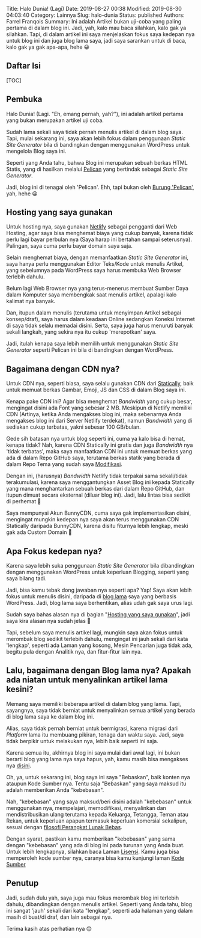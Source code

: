 Title: Halo Dunia! (Lagi)
Date: 2019-08-27 00:38
Modified: 2019-08-30 04:03:40
Category: Lainnya
Slug: halo-dunia
Status: published
Authors: Farrel Franqois
Summary: Ini adalah Artikel bukan uji-coba yang paling pertama di dalam blog ini. Jadi, yah, kalo mau baca silahkan, kalo gak ya silahkan. Tapi, di dalam artikel ini saya menjelaskan fokus saya kedepan nya untuk blog ini dan juga blog lama saya, jadi saya sarankan untuk di baca, kalo gak ya gak apa-apa, hehe :grinning:

## Daftar Isi
[TOC]

## Pembuka
Halo Dunia! (Lagi. "Eh, emang pernah, yah?"), ini adalah artikel pertama yang bukan merupakan artikel uji coba.

Sudah lama sekali saya tidak pernah menulis artikel di dalam blog saya. Tapi, mulai sekarang ini, saya akan lebih fokus dalam penggunaan *Static Site Generator* bila di bandingkan dengan menggunakan WordPress untuk mengelola Blog saya ini.

Seperti yang Anda tahu, bahwa Blog ini merupakan sebuah berkas HTML Statis, yang di hasilkan melalui [Pelican](https://blog.getpelican.org) yang bertindak sebagai *Static Site Generator*.

Jadi, blog ini di tenagai oleh 'Pelican'. Ehh, tapi bukan oleh [Burung 'Pelican'](https://www.google.com/search?q=burung+pelikan&tbm=isch), yah, hehe :grinning:

## Hosting yang saya gunakan
Untuk hosting nya, saya gunakan [Netlify](https://www.netlify.com/) sebagai pengganti dari Web Hosting, agar saya bisa menghemat biaya yang cukup banyak, karena tidak perlu lagi bayar perbulan nya (Saya harap ini bertahan sampai seterusnya). Palingan, saya cuma perlu bayar domain saya saja.

Selain menghemat biaya, dengan memanfaatkan *Static Site Generator* ini, saya hanya perlu menggunakan Editor Teks/Kode untuk menulis Artikel, yang sebelumnya pada WordPress saya harus membuka Web Browser terlebih dahulu.

Belum lagi Web Browser nya yang terus-menerus membuat Sumber Daya dalam Komputer saya membengkak saat menulis artikel, apalagi kalo kalimat nya banyak.

Dan, itupun dalam menulis (terutama untuk menyimpan Artikel sebagai konsep/draf), saya harus dalam keadaan Online sedangkan Koneksi Internet di saya tidak selalu memadai disini. Serta, saya juga harus menuruti banyak sekali langkah, yang sekira nya itu cukup 'merepotkan' saya.

Jadi, itulah kenapa saya lebih memilih untuk menggunakan *Static Site Generator* seperti Pelican ini bila di bandingkan dengan WordPress.

## Bagaimana dengan CDN nya?
Untuk CDN nya, seperti biasa, saya selalu gunakan CDN dari [Statically](https://statically.io), baik untuk memuat berkas Gambar, Emoji, JS dan CSS di dalam Blog saya ini.

Kenapa pake CDN ini? Agar bisa menghemat *Bandwidth* yang cukup besar, mengingat disini ada Font yang sebesar 2 MB. Meskipun di Netlify memiliki CDN (Artinya, ketika Anda mengakses blog ini, maka sebenarnya Anda mengakses blog ini dari Server Netlify terdekat), namun *Bandwidth* yang di sediakan cukup terbatas, yakni sebesar 100 GB/bulan.

Gede sih batasan nya untuk blog seperti ini, cuma ya kalo bisa di hemat, kenapa tidak? Nah, karena CDN Statically ini gratis dan juga *Bandwidth* nya 'tidak terbatas', maka saya manfaatkan CDN ini untuk memuat berkas yang ada di dalam Repo GitHub saya, terutama berkas statik yang berada di dalam Repo Tema yang sudah saya [Modifikasi](https://github.com/FarrelF/Modified-Flex).

Dengan ini, (harusnya) *Bandwidth* Netlify tidak terpakai sama sekali/tidak terakumulasi, karena saya menggantungkan Asset Blog ini kepada Statically yang mana menghantarkan sebuah berkas dari dalam Repo GitHub, dan itupun dimuat secara eksternal (diluar blog ini). Jadi, lalu lintas bisa sedikit di perhemat :slightly_smiling_face:

Saya mempunyai Akun BunnyCDN, cuma saya gak implementasikan disini, mengingat mungkin kedepan nya saya akan terus menggunakan CDN Statically daripada BunnyCDN, karena disitu fiturnya lebih lengkap, meski gak ada Custom Domain :slightly_smiling_face:

## Apa Fokus kedepan nya?
Karena saya lebih suka penggunaan *Static Site Generator* bila dibandingkan dengan menggunakan WordPress untuk keperluan Blogging, seperti yang saya bilang tadi.

Jadi, bisa kamu tebak dong jawaban nya seperti apa? Yap! Saya akan lebih fokus untuk menulis disini, daripada di [blog lama](https://farrelf.wpinter.com) saya yang berbasis WordPress. Jadi, blog lama saya berhentikan, alias udah gak saya urus lagi.

Sudah saya bahas alasan nya di bagian "[Hosting yang saya gunakan](#hosting-yang-saya-gunakan)", jadi saya kira alasan nya sudah jelas :slightly_smiling_face:

Tapi, sebelum saya menulis artikel lagi, mungkin saya akan fokus untuk merombak blog sedikit terlebih dahulu, mengingat ini jauh sekali dari kata 'lengkap', seperti ada Laman yang kosong, Mesin Pencarian juga tidak ada, begitu pula dengan Analitik nya, dan fitur-fitur lain nya.

## Lalu, bagaimana dengan Blog lama nya? Apakah ada niatan untuk menyalinkan artikel lama kesini?
Memang saya memiliki beberapa artikel di dalam blog yang lama. Tapi, sayangnya, saya tidak berniat untuk menyalinkan semua artikel yang berada di blog lama saya ke dalam blog ini.

Alias, saya tidak pernah berniat untuk bermigrasi, karena migrasi dari *Platform* lama itu membuang pikiran, tenaga dan waktu saya. Jadi, saya tidak berpikir untuk melakukan nya, lebih baik seperti ini saja.

Karena semua itu, akhirnya blog ini saya mulai dari awal lagi, ini bukan berarti blog yang lama nya saya hapus, yah, kamu masih bisa mengakses nya [disini](https://farrelf.wpinter.com).

Oh, ya, untuk sekarang ini, blog saya ini saya "Bebaskan", baik konten nya ataupun Kode Sumber nya. Tentu saja "Bebaskan" yang saya maksud itu adalah memberikan Anda "kebebasan".

Nah, "kebebasan" yang saya maksud/beri disini adalah "kebebasan" untuk menggunakan nya, mempelajari, memodifikasi, menyalinkan dan mendistribusikan ulang terutama kepada Keluarga, Tetangga, Teman atau Rekan, untuk keperluan apapun termasuk keperluan komersial sekalipun, sesuai dengan [filosofi Perangkat Lunak Bebas](https://www.gnu.org/philosophy/free-sw.html.en).

Dengan syarat, pastikan kamu memberikan "kebebasan" yang sama dengan "kebebasan" yang ada di blog ini pada turunan yang Anda buat. Untuk lebih lengkapnya, silahkan baca Laman [Lisensi](https://farrel.franqois.id/lisensi). Kamu juga bisa memperoleh kode sumber nya, caranya bisa kamu kunjungi laman [Kode Sumber](https://farrel.franqois.id/kode-sumber)

## Penutup
Jadi, sudah dulu yah, saya juga mau fokus merombak blog ini terlebih dahulu, dibandingkan dengan menulis artikel. Seperti yang Anda tahu, blog ini sangat 'jauh' sekali dari kata "lengkap", seperti ada halaman yang dalam masih di buat/di draf, dan lain sebagai nya.

Terima kasih atas perhatian nya :blush:
